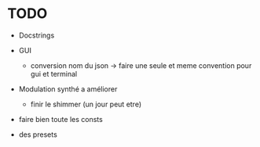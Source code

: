 # TODO

- Docstrings

- GUI
  - conversion nom du json -> faire une seule et meme convention pour gui et terminal

- Modulation synthé a améliorer
  - finir le shimmer (un jour peut etre)

- faire bien toute les consts

- des presets
